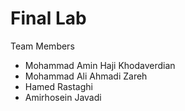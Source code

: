 # Final Lab

Team Members
- Mohammad Amin Haji Khodaverdian
- Mohammad Ali Ahmadi Zareh
- Hamed Rastaghi
- Amirhosein Javadi

